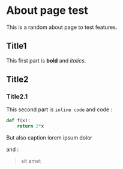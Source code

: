 # About page test
This is a random about page to test features.

## Title1
This first part is **bold** and _italics_.

## Title2
### Title2.1
This second part is `inline code`
and code :

```python
def f(x):
	return 2*x
```

But also caption
	lorem ipsum dolor

and :
> sit amet